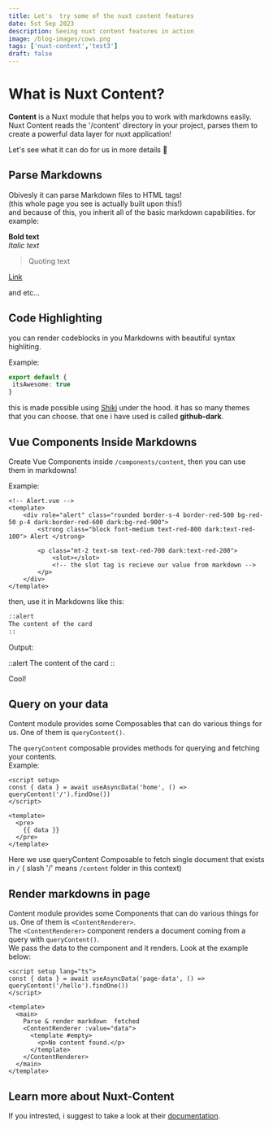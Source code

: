 ```yaml
---
title: Let's  try some of the nuxt content features 
date: 5st Sep 2023
description: Seeing nuxt content features in action
image: /blog-images/cows.png
tags: ['nuxt-content','test3']
draft: false
---
```

# What is Nuxt Content?

**Content** is a Nuxt module that helps you to work with markdowns easily.
Nuxt Content reads the '/content' directory in your project, parses them to create 
a powerful data layer for nuxt application! <br>

Let's see what it can do for us in more details :rocket:

## Parse Markdowns

Obivesly it can parse Markdown files to HTML tags! <br>
(this whole page you see is actually built upon this!) <br>
and because of this, you inherit all of the basic markdown capabilities.
 for example: <br>
 
 **Bold text** <br>
 *Italic text* <br>
 > Quoting text 

[Link](https://content.nuxt.com/) 

and etc...


## Code Highlighting

you can render codeblocks in you Markdowns with beautiful syntax highliting. 

Example:
```ts
export default {
 itsAwesome: true
}
```
this is made possible using [Shiki](https://github.com/shikijs/shiki) under the hood.
it has so many themes that you can choose. that one i have used is called **github-dark**.

## Vue Components Inside Markdowns

Create Vue Components inside `/components/content`, then you can use them in markdowns!

Example:
```vue
<!-- Alert.vue -->
<template>
    <div role="alert" class="rounded border-s-4 border-red-500 bg-red-50 p-4 dark:border-red-600 dark:bg-red-900">
        <strong class="block font-medium text-red-800 dark:text-red-100"> Alert </strong>

        <p class="mt-2 text-sm text-red-700 dark:text-red-200">
            <slot></slot> 
            <!-- the slot tag is recieve our value from markdown -->
        </p>
    </div>
</template>
```

then, use it in Markdowns like this: 

```md
::alert
The content of the card
::
```

Output: 


::alert
The content of the card
::

Cool!

## Query on your data

Content module provides some Composables that can do various things for us. One of them is `queryContent()`. <br>

The `queryContent` composable provides methods for querying and fetching your contents. <br>
Example:

```vue
<script setup>
const { data } = await useAsyncData('home', () => queryContent('/').findOne())
</script>

<template>
  <pre>
    {{ data }}
  </pre>
</template>
```

Here we use queryContent Composable to fetch single document that exists in `/` ( slash '/' means `/content` folder in this context)

## Render markdowns in page

Content module provides some Components that can do various things for us. One of them is `<ContentRenderer>`. <br>
The `<ContentRenderer>` component renders a document coming from a query with `queryContent()`. <br>
We pass the data to the component and it renders. 
Look at the example below: 

```vue
<script setup lang="ts">
const { data } = await useAsyncData('page-data', () => queryContent('/hello').findOne())
</script>

<template>
  <main>
    Parse & render markdown  fetched
    <ContentRenderer :value="data"> 
      <template #empty>
        <p>No content found.</p>
      </template>
    </ContentRenderer>
  </main>
</template>
```

## Learn more about Nuxt-Content

If you intrested, i suggest to take a look at their [documentation](https://content.nuxt.com/).





